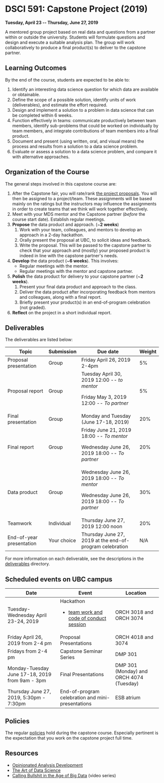 # DSCI 591: Capstone Project (2019)

__Tuesday, April 23 -- Thursday, June 27, 2019__

A mentored group project based on real data and questions from a partner within or outside the university. Students will formulate questions and design and execute a suitable analysis plan. The group will work collaboratively to produce a final product(s) to deliver to the capstone partner.


## Learning Outcomes

By the end of the course, students are expected to be able to:

1. Identify an interesting data science question for which data are available or obtainable.
2. Define the scope of a possible solution, identify units of work (deliverables), and estimate the effort required.
3. Design and implement a solution to a problem in data science that can be completed within 6 weeks.
4. Function effectively in teams: communicate productively between team members, identify sub-problems that could be worked on individually by team members, and integrate contributions of team members into a final product.
5. Document and present (using written, oral, and visual means) the process and results from a solution to a data science problem.
6. Evaluate or assess a solution to a data science problem, and compare it with alternative approaches. 		


## Organization of the Course

The general steps involved in this capstone course are:

1. After the Capstone fair, you will rate/rank [the project proposals](project-proposals). You will then be assigned to a project/team. These assignments will be based mainly on the ratings but the instructors may influence the assignments in order to create teams that we think will work together effectively.
1. Meet with your MDS mentor and the Capstone partner (_before_ the course start date). Establish regular meetings.
2. __Propose__ the data product and approach. (~__2 weeks__)
    1. Work with your team, colleagues, and mentors to develop an approach in a 2-day hackathon.
    2. Orally present the proposal at UBC, to solicit ideas and feedback.
    3. Write the proposal. This will be passed to the capstone partner to check that your approach and (mostly) your proposed product is indeed in line with the capstone partner's needs.
3. __Develop__ the data product (~__6 weeks__). This involves:
    - Regular meetings with the mentor.
    - Regular meetings with the mentor and capstone partner.
4. __Polish__ the data product for delivery to your capstone partner (~__2 weeks__).
    1. Present your final data product and approach to the class.
    2. Deliver the data product after incorporating feedback from mentors and colleagues, along with a final report.
    3. Briefly present your product(s) in an end-of-program celebration (not graded).
5. __Reflect__ on the project in a short individual report.


## Deliverables

The deliverables are listed below:

| Topic | Submission | Due date | Weight   |
|------|----|----|------|
| Proposal presentation |  Group | Friday April 26, 2019 2-4pm | 5%
| Proposal report |  Group |  Tuesday April 30, 2019 12:00 -- _to mentor_ <p> Friday May 3, 2019 12:00 -- _To partner_ | 5%
| Final presentation |  Group |  Monday and Tuesday (June 17-18, 2019) | 20%
| Final report | Group | Friday June 21, 2019 18:00 -- _To mentor_ <p> Wednesday June 26, 2019 18:00 -- _To partner_  | 20%
| Data product |  Group | Wednesday June 26, 2019 18:00 -- _To mentor_ <p> Wednesday June 26, 2019 18:00 -- _To partner_ | 30%
| Teamwork | Individual | Thursday June 27, 2019 12:00 noon | 20%
| End-of-year presentation | Your choice |Thursday June 27, 2019 at the end-of-program celebration  | N/A

[proposal]: ./deliverables/proposal/proposal.md
[final]: ./deliverables/final/final.md
[notebook]: ./deliverables/notebook/notebook.md
[reflection]: ./deliverables/reflection/reflection.md

For more information on each deliverable, see the descriptions in the [deliverables](./deliverables) directory.



## Scheduled events on UBC campus

| Date        | Event | Location | 
|-------------|-----------|------|
| Tuesday-Wednesday April 23-24, 2019 | Hackathon<ul><li>[team work and code of conduct session](https://github.ubc.ca/MDS-2018-19/DSCI_591_capstone-proj_students/blob/master/coc_n_teamwork.md) | ORCH 3018 and ORCH 3074 |
| Friday April 26, 2019 from 2-4 pm | Proposal Presentations | ORCH 4018 and 3074 |
| Fridays from 2-4 pm | Capstone Seminar Series |  DMP 301 |
| Monday-Tuesday June 17-18, 2019 from 9am - 3pm | Final Presentations | DMP 301 (Monday) and ORCH 4074 (Tuesday)  |
|Thursday June 27, 2019, 5:30pm - 7:30pm | End-of-program celebration and mini-presentations | ESB atrium |

## Policies

The regular [policies](https://ubc-mds.github.io/policies/) hold during the capstone course. Especially pertinent is the expectation that you work on the capstone project full time.

## Resources

- [Opinionated Analysis Development](https://peerj.com/preprints/3210.pdf)
- [The Art of Data Science](https://leanpub.com/artofdatascience)
- [Calling Bullshit in the Age of Big Data](https://www.youtube.com/playlist?list=PLPnZfvKID1Sje5jWxt-4CSZD7bUI4gSPS) (video series)
